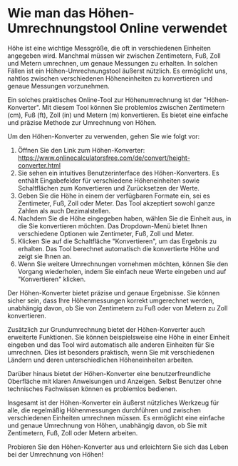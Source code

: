 Wie man das Höhen-Umrechnungstool Online verwendet
==================================================

Höhe ist eine wichtige Messgröße, die oft in verschiedenen Einheiten angegeben wird. Manchmal müssen wir zwischen Zentimetern, Fuß, Zoll und Metern umrechnen, um genaue Messungen zu erhalten. In solchen Fällen ist ein Höhen-Umrechnungstool äußerst nützlich. Es ermöglicht uns, nahtlos zwischen verschiedenen Höheneinheiten zu konvertieren und genaue Messungen vorzunehmen.

Ein solches praktisches Online-Tool zur Höhenumrechnung ist der "Höhen-Konverter". Mit diesem Tool können Sie problemlos zwischen Zentimetern (cm), Fuß (ft), Zoll (in) und Metern (m) konvertieren. Es bietet eine einfache und präzise Methode zur Umrechnung von Höhen.

Um den Höhen-Konverter zu verwenden, gehen Sie wie folgt vor:

1. Öffnen Sie den Link zum Höhen-Konverter: <https://www.onlinecalculatorsfree.com/de/convert/height-converter.html>
2. Sie sehen ein intuitives Benutzerinterface des Höhen-Konverters. Es enthält Eingabefelder für verschiedene Höheneinheiten sowie Schaltflächen zum Konvertieren und Zurücksetzen der Werte.
3. Geben Sie die Höhe in einem der verfügbaren Formate ein, sei es Zentimeter, Fuß, Zoll oder Meter. Das Tool akzeptiert sowohl ganze Zahlen als auch Dezimalstellen.
4. Nachdem Sie die Höhe eingegeben haben, wählen Sie die Einheit aus, in die Sie konvertieren möchten. Das Dropdown-Menü bietet Ihnen verschiedene Optionen wie Zentimeter, Fuß, Zoll und Meter.
5. Klicken Sie auf die Schaltfläche "Konvertieren", um das Ergebnis zu erhalten. Das Tool berechnet automatisch die konvertierte Höhe und zeigt sie Ihnen an.
6. Wenn Sie weitere Umrechnungen vornehmen möchten, können Sie den Vorgang wiederholen, indem Sie einfach neue Werte eingeben und auf "Konvertieren" klicken.

Der Höhen-Konverter bietet präzise und genaue Ergebnisse. Sie können sicher sein, dass Ihre Höhenmessungen korrekt umgerechnet werden, unabhängig davon, ob Sie von Zentimetern zu Fuß oder von Metern zu Zoll konvertieren.

Zusätzlich zur Grundumrechnung bietet der Höhen-Konverter auch erweiterte Funktionen. Sie können beispielsweise eine Höhe in einer Einheit eingeben und das Tool wird automatisch alle anderen Einheiten für Sie umrechnen. Dies ist besonders praktisch, wenn Sie mit verschiedenen Ländern und deren unterschiedlichen Höheneinheiten arbeiten.

Darüber hinaus bietet der Höhen-Konverter eine benutzerfreundliche Oberfläche mit klaren Anweisungen und Anzeigen. Selbst Benutzer ohne technisches Fachwissen können es problemlos bedienen.

Insgesamt ist der Höhen-Konverter ein äußerst nützliches Werkzeug für alle, die regelmäßig Höhenmessungen durchführen und zwischen verschiedenen Einheiten umrechnen müssen. Es ermöglicht eine einfache und genaue Umrechnung von Höhen, unabhängig davon, ob Sie mit Zentimetern, Fuß, Zoll oder Metern arbeiten.

Probieren Sie den Höhen-Konverter aus und erleichtern Sie sich das Leben bei der Umrechnung von Höhen!